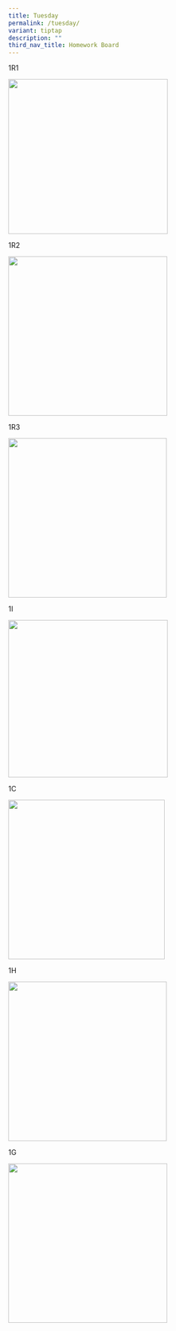 ```yaml
---
title: Tuesday
permalink: /tuesday/
variant: tiptap
description: ""
third_nav_title: Homework Board
---
```

<p>1R1</p>
<div class="isomer-image-wrapper">
<img style="cursor: move;" height="311" width="320" src="https://blogger.googleusercontent.com/img/b/R29vZ2xl/AVvXsEj0V_BaPz0bVYG7ivHo5PCuupADYCwtTQUOWz54oqTkWTmemNXZCOGo_2Ra2HQdTbS2NSjyh6sgcKBg_na3oKEi4ppb9-t1rvOQ7ZeSPJxwMrZXPA5Zt6b37mGqsVXWB76fH63g3LIo4eLT0_syA8qy0BD05JiCem-FS3emWXXLPl0xcG1RN3ccMeMooH4/s320/WhatsApp%20Image%202025-03-11%20at%2013.50.44.jpeg">
</div>
<p>1R2</p>
<div class="isomer-image-wrapper">
<img style="cursor: move;" height="320" width="319" src="https://blogger.googleusercontent.com/img/b/R29vZ2xl/AVvXsEgw4XuT7-lMzES9-xnr-bix0X_NiP5SR2r6k-hsi99d0V_x6627saoUkfUk9z1KGTMpiIAQ5PAaz9AN-anVEHkzDLNJxRrAWlzl9HEN1blb2RNRzYKbhy9KMRcNDbEHVR27_xJMms-13iezPwqmroFfZNrEGiDMumDLptH2MTxysnOLD-MKgWgiBIenFmQ/s320/WhatsApp%20Image%202025-03-11%20at%2013.50.44%20(1).jpeg">
</div>
<p>1R3</p>
<div class="isomer-image-wrapper">
<img style="cursor: move;" height="320" width="318" src="https://blogger.googleusercontent.com/img/b/R29vZ2xl/AVvXsEg6hRTLVOEcTcMJ0oL-KmWU7Otoi0L1vuIK89aAN3g7j01x9xil0NzxcCOJ1Xn8Yzk6D9JyjSSWDeC71-blCtlNAiE2LWiLPvOdZbkVY7uKESI4tf-LrKfqekFkdYPuPC63IYY2MV5Wn9eM8d02VYkYDr6YwqPvsk_c-NJCb7rrOENtzk6zJ9JE73XrFWY/s320/WhatsApp%20Image%202025-03-11%20at%2013.50.44%20(2).jpeg">
</div>
<p>1I</p>
<div class="isomer-image-wrapper">
<img style="cursor: move;" height="316" width="320" src="https://blogger.googleusercontent.com/img/b/R29vZ2xl/AVvXsEh4sDXxmZNMvjV_8Jxw1ROoeZSLAPieRrRSMvgFq89aTxCdeGlMNaG9Wm7Me_-JvX3b3SdRYfBzZjMIAI0Gb9ugv5hX6EANkxTImV-MmrfpDGdr-166mIzvmPsFxjykphKrDkswL-0D0Ndsk4e5HlSLrfqBbLg3LR0r7bAWV1ULTHYDR4pv1yQ6B-yjwGs/s320/WhatsApp%20Image%202025-03-11%20at%2013.50.45.jpeg">
</div>
<p>1C</p>
<div class="isomer-image-wrapper">
<img style="cursor: move;" height="320" width="314" src="https://blogger.googleusercontent.com/img/b/R29vZ2xl/AVvXsEh4JSFIPRDWGAfXhdPjIzFTXyD-7glxEeWpMVXra9RegeqG6pYM75eVoQj_DpJrdfNFkbRtH0EVzUzMx6CTisNNfWMLemx3ixJn9DsWm0t2m8b2Bt-IG_wJ36XPWxeNn8FXowWNddMLoodMsJLOIrVVQOPLKYAC9ty3CUxXTLkdy6C7n0gLSQv8bLaoXOg/s320/WhatsApp%20Image%202025-03-11%20at%2013.50.45%20(1).jpeg">
</div>
<p>1H</p>
<div class="isomer-image-wrapper">
<img style="cursor: move;" height="320" width="318" src="https://blogger.googleusercontent.com/img/b/R29vZ2xl/AVvXsEi5ZJz5TGnEbRK3eBB7XGQE6yNoAM1tKLO-8BdaAmNqbbLN_BMze43jP966eHdJ2NBjdo-UfNl13R10EeMC0p5er80_OPpAZdpKVf9n3tVNr7KBjWTIA-S8XwIEx-WWhdrpp1IYsk4GyOG7P0EEuJF64tZrLfDBOP6Wkfu_ZErZihwKaxfNpaYviNLSo7w/s320/WhatsApp%20Image%202025-03-11%20at%2013.50.45%20(2).jpeg">
</div>
<p>1G</p>
<div class="isomer-image-wrapper">
<img style="cursor: move;" height="320" width="319" src="https://blogger.googleusercontent.com/img/b/R29vZ2xl/AVvXsEjg_4AyzxSdluFMb1WWm0cGexP7WFbDSZ_RwZmFujTSHjK6IXoiere1AK_YNId95rgW7JlZvO-89GnMcmOi0bd5k5_cp98dyqiPZq2hYD-a18C5gdDiu5s7t1kgFM-sHqZiaLVAKseq0xSAqHLA1wx1QVd1EdV9K_KBPHcFt5maPcfJE9_4grXDwE-Rj10/s320/WhatsApp%20Image%202025-03-11%20at%2013.50.45%20(3).jpeg">
</div>
<p></p>
